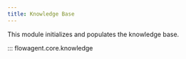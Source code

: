 ```yaml
---
title: Knowledge Base
---
```


This module initializes and populates the knowledge base.

::: flowagent.core.knowledge
